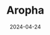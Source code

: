 ---  
layout: startup_page  
title: "Aropha"  
id: "aropha.com"  
permalink: "/arophaaropha.com04242024/"  
website: "https://www.aropha.com/"  
funding_round: "Seed"  
funding_amount: "$1M"  
investors: "Comeback Capital, Lightbank, Right Side Capital Management (RSCM)"  
about: "Aropha is a laboratory focused on advancing biodegradable material discovery and testing through lab automation and AI predictive modeling. They work directly with companies to provide rapid biodegradation testing and integrate AI screening into product development. Aropha aims to make biodegradation testing more cost-effective and efficient."  
markets: "Biotechnology, Materials Science, AI, Environmental Services"  
hq: "Bedford, Ohio, United States"  
founded_year: "2021"  
linkedin: "https://www.linkedin.com/company/aropha"  
twitter: ""  
instagram: ""  
facebook: ""  
crunchbase: "https://www.crunchbase.com/organization/aropha?utm_source=linkedin&utm_medium=referral&utm_campaign=linkedin_companies&utm_content=profile_cta_anon&trk=funding_crunchbase"  
pitchbook: "https://pitchbook.com/profiles/company/525381-67"  

date_display: "24-Apr-2024"  
date: "2024-04-24"

# SEO Optimization  
meta_title: "Aropha - Seed Funding ($1M)"  
meta_description: "Aropha, Aropha is a laboratory focused on advancing biodegradable material discovery and testing through lab automation and AI predictive modeling. They work ..."  
meta_keywords: "Aropha, Biotechnology, Materials Science, AI, Environmental Services, Seed funding"  
canonical_url: "https://startup.projectstartups.com/arophaaropha.com04242024/"  
---